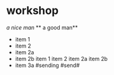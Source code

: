 # workshop
*a nice man*
** a good man**
* item 1
* item 2
* item 2a
* item 2b
item 1
item 2
item 2a
item 2b
* item 3a
#sending
#send#

